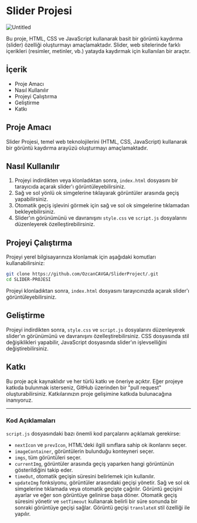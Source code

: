 
# Slider Projesi
![Untitled](https://github.com/OzcanCAVGA/SliderProject/assets/81030695/8b081570-1a0f-4312-9b9a-a1bd49377f37.png)


Bu proje, HTML, CSS ve JavaScript kullanarak basit bir görüntü kaydırma (slider) özelliği oluşturmayı amaçlamaktadır. Slider, web sitelerinde farklı içerikleri (resimler, metinler, vb.) yatayda kaydırmak için kullanılan bir araçtır.

## İçerik

- Proje Amacı
- Nasıl Kullanılır
- Projeyi Çalıştırma
- Geliştirme
- Katkı

## Proje Amacı

Slider Projesi, temel web teknolojilerini (HTML, CSS, JavaScript) kullanarak bir görüntü kaydırma arayüzü oluşturmayı amaçlamaktadır. 

## Nasıl Kullanılır

1. Projeyi indirdikten veya klonladıktan sonra, `index.html` dosyasını bir tarayıcıda açarak slider'ı görüntüleyebilirsiniz.
2. Sağ ve sol yönlü ok simgelerine tıklayarak görüntüler arasında geçiş yapabilirsiniz.
3. Otomatik geçiş işlevini görmek için sağ ve sol ok simgelerine tıklamadan bekleyebilirsiniz.
4. Slider'ın görünümünü ve davranışını `style.css` ve `script.js` dosyalarını düzenleyerek özelleştirebilirsiniz.

## Projeyi Çalıştırma

Projeyi yerel bilgisayarınıza klonlamak için aşağıdaki komutları kullanabilirsiniz:

```bash
git clone https://github.com/OzcanCAVGA/SliderProject/.git
cd SLIDER-PROJESI
```

Projeyi klonladıktan sonra, `index.html` dosyasını tarayıcınızda açarak slider'ı görüntüleyebilirsiniz.

## Geliştirme

Projeyi indirdikten sonra, `style.css` ve `script.js` dosyalarını düzenleyerek slider'ın görünümünü ve davranışını özelleştirebilirsiniz. CSS dosyasında stil değişiklikleri yapabilir, JavaScript dosyasında slider'ın işlevselliğini değiştirebilirsiniz.

## Katkı

Bu proje açık kaynaklıdır ve her türlü katkı ve öneriye açıktır. Eğer projeye katkıda bulunmak isterseniz, GitHub üzerinden bir "pull request" oluşturabilirsiniz. Katkılarınızın proje gelişimine katkıda bulunacağına inanıyoruz.

---

### Kod Açıklamaları

`script.js` dosyasındaki bazı önemli kod parçalarını açıklamak gerekirse:

- `nextIcon` ve `prevIcon`, HTML'deki ilgili sınıflara sahip ok ikonlarını seçer.
- `imageContainer`, görüntülerin bulunduğu konteyneri seçer.
- `imgs`, tüm görüntüleri seçer.
- `currentImg`, görüntüler arasında geçiş yaparken hangi görüntünün gösterildiğini takip eder.
- `timeOut`, otomatik geçişin süresini belirlemek için kullanılır.
- `updateImg` fonksiyonu, görüntüler arasındaki geçişi yönetir. Sağ ve sol ok simgelerine tıklamada veya otomatik geçişte çağrılır. Görüntü geçişini ayarlar ve eğer son görüntüye gelinirse başa döner. Otomatik geçiş süresini yönetir ve `setTimeout` kullanarak belirli bir süre sonunda bir sonraki görüntüye geçişi sağlar. Görüntü geçişi `translateX` stil özelliği ile yapılır.
